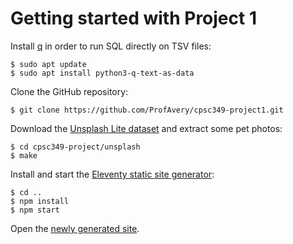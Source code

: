# Getting started with Project 1

Install [q][1] in order to run SQL directly on TSV files:

```shell-session
$ sudo apt update
$ sudo apt install python3-q-text-as-data
```

Clone the GitHub repository:

```shell-session
$ git clone https://github.com/ProfAvery/cpsc349-project1.git
```

Download the [Unsplash Lite dataset][2] and extract some pet photos:

``` shell-session
$ cd cpsc349-project/unsplash
$ make
```

Install and start the [Eleventy static site generator][3]:

```shell-session
$ cd ..
$ npm install
$ npm start

```

Open the [newly generated site][4].

[1]: https://harelba.github.io/q/
[2]: https://github.com/unsplash/datasets
[3]: https://www.11ty.dev/
[4]: http://localhost:8080/
